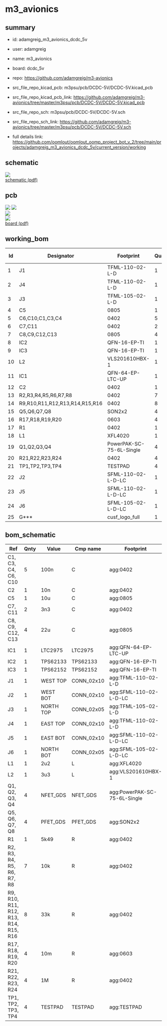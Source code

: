 # m3_avionics
 
## summary 
* id: adamgreig_m3_avionics_dcdc_5v
* user: adamgreig
* name: m3_avionics
* board: dcdc_5v
* repo: https://github.com/adamgreig/m3-avionics
* src_file_repo_kicad_pcb: m3psu/pcb/DCDC-5V/DCDC-5V.kicad_pcb
* src_file_repo_kicad_pcb_link: https://github.com/adamgreig/m3-avionics/tree/master/m3psu/pcb/DCDC-5V/DCDC-5V.kicad_pcb


* src_file_repo_sch: m3psu/pcb/DCDC-5V/DCDC-5V.sch
* src_file_repo_sch_link: https://github.com/adamgreig/m3-avionics/tree/master/m3psu/pcb/DCDC-5V/DCDC-5V.sch
* full details link: https://github.com/oomlout/oomlout_oomp_project_bot_v_2/tree/main/projects/adamgreig_m3_avionics_dcdc_5v/current_version/working  

## schematic  
![](working_schematic_600.png)  
[schematic (pdf)](working_schematic.pdf)  

## pcb  
![](working_3d_600.png) 
![](working_3d_front_600.png)  
![](working_3d_back_600.png)  
![](working_600.png)  
[board (pdf)](working.pdf)  

## working_bom
| Id | Designator | Footprint | Quantity | Designation | Supplier and ref |  | None | 
| --- | --- | --- | --- | --- | --- | --- | --- | 
| 1 | J1 | TFML-110-02-L-D | 1 | WEST TOP |  |  | [''] | 
| 2 | J4 | TFML-110-02-L-D | 1 | EAST TOP |  |  | [''] | 
| 3 | J3 | TFML-105-02-L-D | 1 | NORTH TOP |  |  | [''] | 
| 4 | C5 | 0805 | 1 | 10u |  |  | [''] | 
| 5 | C6,C10,C1,C3,C4 | 0402 | 5 | 100n |  |  | [''] | 
| 6 | C7,C11 | 0402 | 2 | 3n3 |  |  | [''] | 
| 7 | C8,C9,C12,C13 | 0805 | 4 | 22u |  |  | [''] | 
| 8 | IC2 | QFN-16-EP-TI | 1 | TPS62133 |  |  | [''] | 
| 9 | IC3 | QFN-16-EP-TI | 1 | TPS62152 |  |  | [''] | 
| 10 | L2 | VLS201610HBX-1 | 1 | 3u3 |  |  | [''] | 
| 11 | IC1 | QFN-64-EP-LTC-UP | 1 | LTC2975 |  |  | [''] | 
| 12 | C2 | 0402 | 1 | 10n |  |  | [''] | 
| 13 | R2,R3,R4,R5,R6,R7,R8 | 0402 | 7 | 10k |  |  | [''] | 
| 14 | R9,R10,R11,R12,R13,R14,R15,R16 | 0402 | 8 | 33k |  |  | [''] | 
| 15 | Q5,Q6,Q7,Q8 | SON2x2 | 4 | PFET_GDS |  |  | [''] | 
| 16 | R17,R18,R19,R20 | 0603 | 4 | 10m |  |  | [''] | 
| 17 | R1 | 0402 | 1 | 5k49 |  |  | [''] | 
| 18 | L1 | XFL4020 | 1 | 2u2 |  |  | [''] | 
| 19 | Q1,Q2,Q3,Q4 | PowerPAK-SC-75-6L-Single | 4 | NFET_GDS |  |  | [''] | 
| 20 | R21,R22,R23,R24 | 0402 | 4 | 1M |  |  | [''] | 
| 21 | TP1,TP2,TP3,TP4 | TESTPAD | 4 | TESTPAD |  |  | [''] | 
| 22 | J2 | SFML-110-02-L-D-LC | 1 | WEST BOT |  |  | [''] | 
| 23 | J5 | SFML-110-02-L-D-LC | 1 | EAST BOT |  |  | [''] | 
| 24 | J6 | SFML-105-02-L-D-LC | 1 | NORTH BOT |  |  | [''] | 
| 25 | G*** | cusf_logo_full | 1 | LOGO |  |  | [''] | 


## bom_schematic
| Ref | Qnty | Value | Cmp name | Footprint | Description | Vendor | DNP | 
| --- | --- | --- | --- | --- | --- | --- | --- | 
| C1, C3, C4, C6, C10 | 5 | 100n | C | agg:0402 |  |  |  | 
| C2 | 1 | 10n | C | agg:0402 |  |  |  | 
| C5 | 1 | 10u | C | agg:0805 |  |  |  | 
| C7, C11 | 2 | 3n3 | C | agg:0402 |  |  |  | 
| C8, C9, C12, C13 | 4 | 22u | C | agg:0805 |  |  |  | 
| IC1 | 1 | LTC2975 | LTC2975 | agg:QFN-64-EP-LTC-UP |  |  |  | 
| IC2 | 1 | TPS62133 | TPS62133 | agg:QFN-16-EP-TI |  |  |  | 
| IC3 | 1 | TPS62152 | TPS62152 | agg:QFN-16-EP-TI |  |  |  | 
| J1 | 1 | WEST TOP | CONN_02x10 | agg:TFML-110-02-L-D |  |  |  | 
| J2 | 1 | WEST BOT | CONN_02x10 | agg:SFML-110-02-L-D-LC |  |  |  | 
| J3 | 1 | NORTH TOP | CONN_02x05 | agg:TFML-105-02-L-D |  |  |  | 
| J4 | 1 | EAST TOP | CONN_02x10 | agg:TFML-110-02-L-D |  |  |  | 
| J5 | 1 | EAST BOT | CONN_02x10 | agg:SFML-110-02-L-D-LC |  |  |  | 
| J6 | 1 | NORTH BOT | CONN_02x05 | agg:SFML-105-02-L-D-LC |  |  |  | 
| L1 | 1 | 2u2 | L | agg:XFL4020 |  |  |  | 
| L2 | 1 | 3u3 | L | agg:VLS201610HBX-1 |  |  |  | 
| Q1, Q2, Q3, Q4 | 4 | NFET_GDS | NFET_GDS | agg:PowerPAK-SC-75-6L-Single |  |  |  | 
| Q5, Q6, Q7, Q8 | 4 | PFET_GDS | PFET_GDS | agg:SON2x2 |  |  |  | 
| R1 | 1 | 5k49 | R | agg:0402 |  |  |  | 
| R2, R3, R4, R5, R6, R7, R8 | 7 | 10k | R | agg:0402 |  |  |  | 
| R9, R10, R11, R12, R13, R14, R15, R16 | 8 | 33k | R | agg:0402 |  |  |  | 
| R17, R18, R19, R20 | 4 | 10m | R | agg:0603 |  |  |  | 
| R21, R22, R23, R24 | 4 | 1M | R | agg:0402 |  |  |  | 
| TP1, TP2, TP3, TP4 | 4 | TESTPAD | TESTPAD | agg:TESTPAD |  |  |  | 



